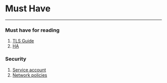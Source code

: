 # Must Have

---

### Must have for reading

1. [TLS Guide](https://github.com/kelseyhightower/docker-kubernetes-tls-guide)
2. [HA](https://kubernetes.io/docs/admin/high-availability/)

### Security

1. [Service account](https://kubernetes.io/docs/user-guide/service-accounts/)
2. [Network policies](https://kubernetes.io/docs/user-guide/networkpolicies/)



